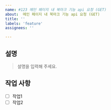 ```yaml
---
name: #123 메인 페이지 내 북마크 기능 api 요청 (GET) 
about:  메인 페이지 내 북마크 기능 api 요청 (GET)
title: ''
labels: 'feature'
assignees: ''

---
```


## 설명
> 설명을 입력해 주세요.

## 작업 사항

- [ ] 작업1
- [ ] 작업2
